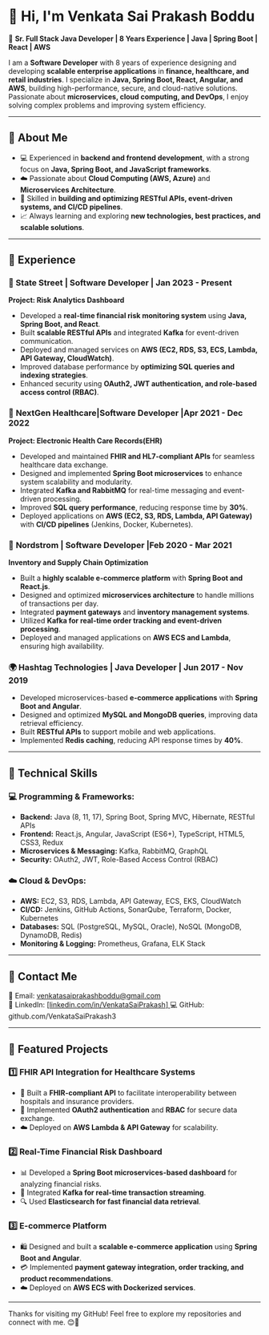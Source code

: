 # 👋 Hi, I'm Venkata Sai Prakash Boddu  

🚀 **Sr. Full Stack Java Developer | 8 Years Experience | Java | Spring Boot | React | AWS**  

I am a **Software Developer** with 8 years of experience designing and developing **scalable enterprise applications** in **finance, healthcare, and retail industries**. I specialize in **Java, Spring Boot, React, Angular, and AWS**, building high-performance, secure, and cloud-native solutions. Passionate about **microservices, cloud computing, and DevOps**, I enjoy solving complex problems and improving system efficiency.  

---

## 🔹 **About Me**  
- 💻 Experienced in **backend and frontend development**, with a strong focus on **Java, Spring Boot, and JavaScript frameworks**.  
- ☁️ Passionate about **Cloud Computing (AWS, Azure)** and **Microservices Architecture**.  
- 🔧 Skilled in **building and optimizing RESTful APIs, event-driven systems, and CI/CD pipelines**.  
- 📈 Always learning and exploring **new technologies, best practices, and scalable solutions**.  

---

## 🔹 **Experience**  

### **🏦 State Street | Software Developer | Jan 2023 - Present**  
**Project: Risk Analytics Dashboard**  
- Developed a **real-time financial risk monitoring system** using **Java, Spring Boot, and React**.  
- Built **scalable RESTful APIs** and integrated **Kafka** for event-driven communication.  
- Deployed and managed services on **AWS (EC2, RDS, S3, ECS, Lambda, API Gateway, CloudWatch)**.  
- Improved database performance by **optimizing SQL queries and indexing strategies**.  
- Enhanced security using **OAuth2, JWT authentication, and role-based access control (RBAC)**.  

### 🔹 **NextGen Healthcare|Software Developer |Apr 2021 - Dec 2022**  
**Project: Electronic Health Care Records(EHR)**
- Developed and maintained **FHIR and HL7-compliant APIs** for seamless healthcare data exchange.  
- Designed and implemented **Spring Boot microservices** to enhance system scalability and modularity.  
- Integrated **Kafka and RabbitMQ** for real-time messaging and event-driven processing.  
- Improved **SQL query performance**, reducing response time by **30%**.  
- Deployed applications on **AWS (EC2, S3, RDS, Lambda, API Gateway)** with **CI/CD pipelines** (Jenkins, Docker, Kubernetes).  

### 🔹 **Nordstrom | Software Developer |Feb 2020 - Mar 2021**  
**Inventory and Supply Chain Optimization**
- Built a **highly scalable e-commerce platform** with **Spring Boot and React.js**.  
- Designed and optimized **microservices architecture** to handle millions of transactions per day.  
- Integrated **payment gateways** and **inventory management systems**.  
- Utilized **Kafka for real-time order tracking and event-driven processing**.  
- Deployed and managed applications on **AWS ECS and Lambda**, ensuring high availability.  
 

### **🌍 Hashtag Technologies | Java Developer | Jun 2017 - Nov 2019**  
- Developed microservices-based **e-commerce applications** with **Spring Boot and Angular**.  
- Designed and optimized **MySQL and MongoDB queries**, improving data retrieval efficiency.  
- Built **RESTful APIs** to support mobile and web applications.  
- Implemented **Redis caching**, reducing API response times by **40%**.  

---

## 🔹 **Technical Skills**  
### **💻 Programming & Frameworks:**  
- **Backend:** Java (8, 11, 17), Spring Boot, Spring MVC, Hibernate, RESTful APIs  
- **Frontend:** React.js, Angular, JavaScript (ES6+), TypeScript, HTML5, CSS3, Redux  
- **Microservices & Messaging:** Kafka, RabbitMQ, GraphQL  
- **Security:** OAuth2, JWT, Role-Based Access Control (RBAC)  

### **☁️ Cloud & DevOps:**  
- **AWS:** EC2, S3, RDS, Lambda, API Gateway, ECS, EKS, CloudWatch  
- **CI/CD:** Jenkins, GitHub Actions, SonarQube, Terraform, Docker, Kubernetes  
- **Databases:** SQL (PostgreSQL, MySQL, Oracle), NoSQL (MongoDB, DynamoDB, Redis)  
- **Monitoring & Logging:** Prometheus, Grafana, ELK Stack  

---

## 🔹 **Contact Me**  
📧 Email: venkatasaiprakashboddu@gmail.com  
🔗 LinkedIn: [[linkedin.com/in/VenkataSaiPrakash] ](https://www.linkedin.com/in/venkata-sai-prakash-boddu-7b8761352?utm_source=share&utm_campaign=share_via&utm_content=profile&utm_medium=ios_app)
💻 GitHub: github.com/VenkataSaiPrakash3 
 

---

## 📂 **Featured Projects**  

### 1️⃣ **FHIR API Integration for Healthcare Systems**  
- 🏥 Built a **FHIR-compliant API** to facilitate interoperability between hospitals and insurance providers.  
- 🔐 Implemented **OAuth2 authentication** and **RBAC** for secure data exchange.  
- ☁️ Deployed on **AWS Lambda & API Gateway** for scalability.  

### 2️⃣ **Real-Time Financial Risk Dashboard**  
- 📊 Developed a **Spring Boot microservices-based dashboard** for analyzing financial risks.  
- 🔄 Integrated **Kafka for real-time transaction streaming**.  
- 🔍 Used **Elasticsearch for fast financial data retrieval**.  

### 3️⃣ **E-commerce Platform**  
- 🛍️ Designed and built a **scalable e-commerce application** using **Spring Boot and Angular**.  
- 💳 Implemented **payment gateway integration, order tracking, and product recommendations**.  
- ☁️ Deployed on **AWS ECS with Dockerized services**. 

---

Thanks for visiting my GitHub! Feel free to explore my repositories and connect with me. 😊🚀  
